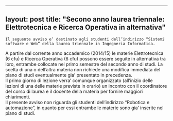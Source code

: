 
---
layout: post
title:  "Secono anno laurea triennale: Elettrotecnica e Ricerca Operativa in alternativa"
---
	Il seguente avviso e’ destinato agli studenti dell’indirizzo “Sistemi software e Web” della laurea triennale in Ingegneria Informatica.  
A partire dal corrente anno accademico (2014/15) le materie Elettrotecnica (6 cfu) e Ricerca Operativa (6 cfu) possono essere seguite in alternativa tra loro, entrambe collocate nel primo semestre del secondo anno di studi. La scelta di una o dell’altra materia non richiede una modifica immediata del piano di studi eventualmente gia’ presentato in precedenza.  
Il primo giorno di lezione verra’ comunque organizzato (all’inizio delle lezioni di una delle materie previste in orario) un incontro con il coordinatore del corso di laurea e il docente della materia per fornire maggiori chiarimenti.  
Il presente avviso non riguarda gli studenti dell’indirizzo “Robotica e automazione”, in quanto per essi entrambe le materie sono gia’ inserite nel piano di studi.